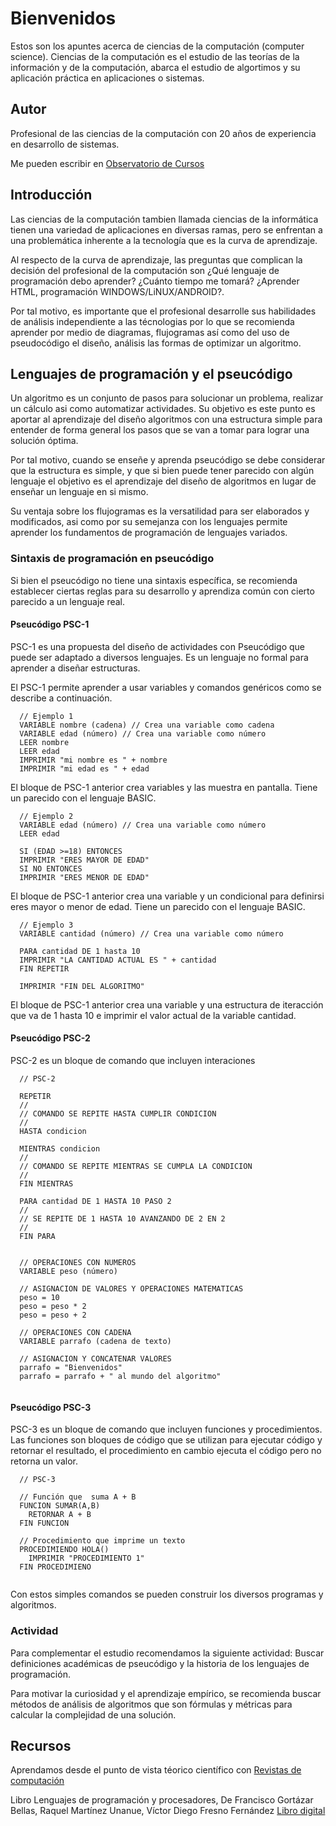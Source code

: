 # Bienvenidos

Estos son los apuntes acerca de ciencias de la computación (computer science). Ciencias de la computación es el estudio de las teorías de la información y de la computación, abarca el estudio de algortimos y su aplicación práctica en aplicaciones o sistemas.

## Autor

Profesional de las ciencias de la computación con 20 años de experiencia en desarrollo de sistemas.

Me pueden escribir en [Observatorio de Cursos](https://www.facebook.com/ObservatorioEducacionVirtual)

## Introducción

Las ciencias de la computación tambien llamada ciencias de la informática tienen una variedad de aplicaciones en diversas ramas, pero se enfrentan a una problemática inherente a la tecnología que es la curva de aprendizaje.

Al respecto de la curva de aprendizaje, las preguntas que complican la decisión del profesional de la computación son ¿Qué lenguaje de programación debo aprender? ¿Cuánto tiempo me tomará? ¿Aprender HTML, programación WINDOWS/LiNUX/ANDROID?.

Por tal motivo, es importante que el profesional desarrolle sus habilidades de análisis independiente a las técnologias por lo que se recomienda aprender por medio de diagramas, flujogramas así como del uso de pseudocódigo el diseño, análisis las formas de optimizar un algoritmo.

## Lenguajes de programación y el pseucódigo

Un algoritmo es un conjunto de pasos para solucionar un problema, realizar un cálculo asi como automatizar actividades. Su objetivo es este punto es aportar al aprendizaje del diseño algoritmos con una estructura simple para entender de forma general los pasos que se van a tomar para lograr una solución óptima.

Por tal motivo, cuando se enseñe y aprenda pseucódigo se debe considerar que la estructura es simple, y que si bien puede tener parecido con algún lenguaje el objetivo es el aprendizaje del diseño de algoritmos en lugar de enseñar un lenguaje en si mismo.

Su ventaja sobre los flujogramas es la versatilidad para ser elaborados y modificados, asi como por su semejanza con los lenguajes permite aprender los fundamentos de programación de lenguajes variados.

### Sintaxis de programación en pseucódigo

Si bien el pseucódigo no tiene una sintaxis específica, se recomienda establecer ciertas reglas para su desarrollo y aprendiza común con cierto parecido a un lenguaje real.

#### Pseucódigo PSC-1

PSC-1 es una propuesta del diseño de actividades con Pseucódigo que puede ser adaptado a diversos lenguajes. Es un lenguaje no formal para aprender a diseñar estructuras.

El PSC-1 permite aprender a usar variables y comandos genéricos como se describe a continuación.

```
  // Ejemplo 1
  VARIABLE nombre (cadena) // Crea una variable como cadena
  VARIABLE edad (número) // Crea una variable como número
  LEER nombre
  LEER edad
  IMPRIMIR "mi nombre es " + nombre
  IMPRIMIR "mi edad es " + edad
```

El bloque de PSC-1 anterior crea variables y las muestra en pantalla. Tiene un parecido con el lenguaje BASIC.

```
  // Ejemplo 2
  VARIABLE edad (número) // Crea una variable como número
  LEER edad
  
  SI (EDAD >=18) ENTONCES
  IMPRIMIR "ERES MAYOR DE EDAD"
  SI NO ENTONCES
  IMPRIMIR "ERES MENOR DE EDAD"
```
El bloque de PSC-1 anterior crea una variable y un condicional para definirsi eres mayor o menor de edad. Tiene un parecido con el lenguaje BASIC.

```
  // Ejemplo 3
  VARIABLE cantidad (número) // Crea una variable como número
  
  PARA cantidad DE 1 hasta 10
  IMPRIMIR "LA CANTIDAD ACTUAL ES " + cantidad
  FIN REPETIR
  
  IMPRIMIR "FIN DEL ALGORITMO"
```

El bloque de PSC-1 anterior crea una variable y una estructura de iteracción que va de 1 hasta 10 e imprimir el valor actual de la variable cantidad.

#### Pseucódigo PSC-2

PSC-2 es un bloque de comando que incluyen interaciones

```
  // PSC-2
  
  REPETIR
  //
  // COMANDO SE REPITE HASTA CUMPLIR CONDICION
  //
  HASTA condicion
  
  MIENTRAS condicion
  //
  // COMANDO SE REPITE MIENTRAS SE CUMPLA LA CONDICION
  //
  FIN MIENTRAS
  
  PARA cantidad DE 1 HASTA 10 PASO 2
  //
  // SE REPITE DE 1 HASTA 10 AVANZANDO DE 2 EN 2
  //
  FIN PARA
  
  
  // OPERACIONES CON NUMEROS
  VARIABLE peso (número)
  
  // ASIGNACION DE VALORES Y OPERACIONES MATEMATICAS
  peso = 10
  peso = peso * 2
  peso = peso + 2
  
  // OPERACIONES CON CADENA
  VARIABLE parrafo (cadena de texto)
  
  // ASIGNACION Y CONCATENAR VALORES
  parrafo = "Bienvenidos"
  parrafo = parrafo + " al mundo del algoritmo" 
  
```

#### Pseucódigo PSC-3

PSC-3 es un bloque de comando que incluyen funciones y procedimientos. Las funciones son bloques de código que se utilizan para ejecutar código y retornar el resultado, el procedimiento en cambio ejecuta el código pero no retorna un valor.

```
  // PSC-3
  
  // Función que  suma A + B
  FUNCION SUMAR(A,B)
    RETORNAR A + B
  FIN FUNCION
  
  // Procedimiento que imprime un texto
  PROCEDIMIENDO HOLA()
    IMPRIMIR "PROCEDIMIENTO 1"
  FIN PROCEDIMIENO
  
```


Con estos simples comandos se pueden construir los diversos programas y algoritmos.


### Actividad

Para complementar el estudio recomendamos la siguiente actividad: Buscar definiciones académicas de pseucódigo y la historia de los lenguajes de programación.

Para motivar la curiosidad y el aprendizaje empírico, se recomienda buscar métodos de análisis de algoritmos que son fórmulas y métricas para calcular la complejidad de una solución.

## Recursos

Aprendamos desde el punto de vista téorico científico con 
[Revistas de computación](https://www.redalyc.org/area.oa?id=33&tipo=coleccion)

Libro Lenguajes de programación y procesadores, De Francisco Gortázar Bellas, Raquel Martínez Unanue, Víctor Diego Fresno Fernández [Libro digital](https://books.google.com.pe/books?hl=es&lr=&id=eHL-DAAAQBAJ&oi=fnd&pg=PR16&dq=historia+de+los+lenguajes+de+programaci%C3%B3n&ots=QRw8a2v78N&sig=_mlf-R9G07xs08JzzulWZopxFxE#v=onepage&q=historia%20de%20los%20lenguajes%20de%20programaci%C3%B3n&f=false)
